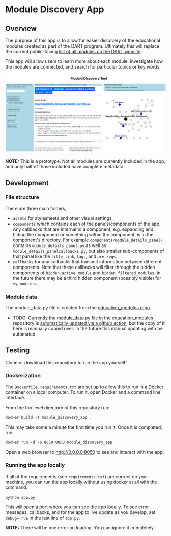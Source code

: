 # Module Discovery App

## Overview

The purpose of this app is to allow for easier discovery of the educational modules created as part of the DART program. Ultimately this will replace the current public-facing [list of all modules on the DART website](https://arcus.github.io/education_modules/list_of_modules).

This app will allow users to learn more about each module, investigate how the modules are connected, and search for particular topics or key words.

![The module discovery app.](media/example_screenshot.png)

**NOTE:** This is a prototype. Not all modules are currently included in the app, and only half of those included have complete metadata. 


## Development
### File structure

There are three main folders, 
- `assets` for stylesheets and other visual settings, 
- `components` which contains each of the panels/components of the app. Any callbacks that are internal to a component, e.g. expanding and hiding the component or something within the component, is in the component's directory. For example `components/module_details_panel/` contains `module_details_panel.py` as well as `module_details_panelcallbacks.py`, but also smaller sub-components of that panel like the `title_link`, `tags`, and `pre_reqs`.
- `callbacks` for any callbacks that transmit information between different components. Note that these callbacks will filter through the hidden components of `hidden_active_module` and `hidden_filtered_modules`. In the future there may be a third hidden component (possibly visible) for `my_modules`.

### Module data

The module_data.py file is created from the [education_modules repo](https://github.com/arcus/education_modules/tree/main).

- TODO: Currently the [module_data.py](https://github.com/arcus/education_modules/blob/metadata_workflow/assets/metadata/module_data.py) file in the education_modules repository is [automatically updated via a github action](https://github.com/arcus/education_modules/actions/workflows/pull_metadata.yml), but the copy of it here is manually copied over. In the future this manual updating with be automated.

## Testing

Clone or download this repository to run the app yourself!

### Dockerization

The `Dockerfile`, `requirements.txt` are set up to allow this to run in a Docker container on a local computer. To run it, open Docker and a command line interface.

From the top level directory of this repository run:

```
docker build -t module_discovery_app .
```

This may take some a minute the first time you run it. Once it is completed, run:

```
docker run -d -p 8050:8050 module_discovery_app
```

Open a web browser to http://0.0.0.0:8050 to see and interact with the app.

### Running the app locally

If all of the requirements (see `requirements.txt`) are correct on your machine, you can run the app locally without using docker at all with the command:

```
python app.py
```

This will open a port where you can see the app locally. To see error messages, callbacks, and for the app to live update as you develop, set `debug=True` in the last line of `app.py`.

**NOTE:** There will be one error on loading. You can ignore it completely.
